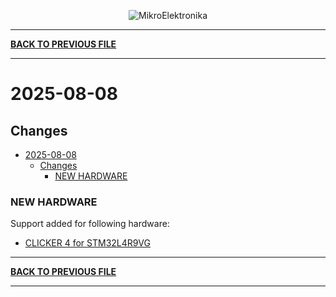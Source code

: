 <p align="center">
  <img src="http://www.mikroe.com/img/designs/beta/logo_small.png?raw=true" alt="MikroElektronika"/>
</p>

---

**[BACK TO PREVIOUS FILE](../changelog.md)**

---

# 2025-08-08

## Changes

- [2025-08-08](#2025-08-08)
  - [Changes](#changes)
    - [NEW HARDWARE](#new-hardware)

### NEW HARDWARE

Support added for following hardware:

+ [CLICKER 4 for STM32L4R9VG](https://www.mikroe.com/clicker-4-for-stm32l4r9vg)

---

**[BACK TO PREVIOUS FILE](../changelog.md)**

---
